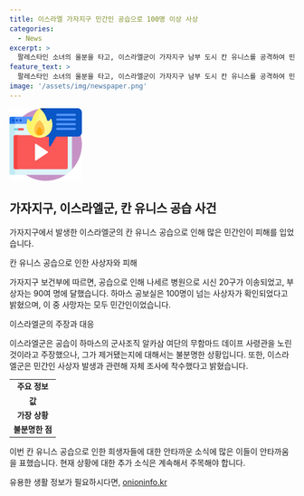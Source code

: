 ```yaml
---
title: 이스라엘 가자지구 민간인 공습으로 100명 이상 사상
categories:
  - News
excerpt: >
  팔레스타인 소녀의 울분을 타고, 이스라엘군이 가자지구 남부 도시 칸 유니스를 공격하여 민간인이 희생되었다. 가자지구 보건부와 하마스 공보실은 적어도 20명의 사망자와 90여 명의 부상자가 발생했다고 전했으며, 이스라엘군은 공습 목표가 알카삼 여단의 무함마드 데이프 사령관이었다고 밝혔다.하지만 이 공격으로 인한 민간인 사상자에 대한 자체 조사를 진행 중이다.
feature_text: >
  팔레스타인 소녀의 울분을 타고, 이스라엘군이 가자지구 남부 도시 칸 유니스를 공격하여 민간인이 희생되었다. 가자지구 보건부와 하마스 공보실은 적어도 20명의 사망자와 90여 명의 부상자가 발생했다고 전했으며, 이스라엘군은 공습 목표가 알카삼 여단의 무함마드 데이프 사령관이었다고 밝혔다.하지만 이 공격으로 인한 민간인 사상자에 대한 자체 조사를 진행 중이다.
image: '/assets/img/newspaper.png'
---
```


<p><img src="/assets/img/news.png" alt="rentncar 속보" /></p>

<h2 data-ke-size="size26">가자지구, 이스라엘군, 칸 유니스 공습 사건</h2>

<p>가자지구에서 발생한 이스라엘군의 칸 유니스 공습으로 인해 많은 민간인이 피해를 입었습니다.</p>

<p data-ke-size="size16">칸 유니스 공습으로 인한 사상자와 피해</p>

<p>가자지구 보건부에 따르면, 공습으로 인해 나세르 병원으로 시신 20구가 이송되었고, 부상자는 90여 명에 달했습니다. 하마스 공보실은 100명이 넘는 사상자가 확인되었다고 밝혔으며, 이 중 사망자는 모두 민간인이었습니다.</p>

<p data-ke-size="size16">이스라엘군의 주장과 대응</p>

<p>이스라엘군은 공습이 하마스의 군사조직 알카삼 여단의 무함마드 데이프 사령관을 노린 것이라고 주장했으나, 그가 제거됐는지에 대해서는 불분명한 상황입니다. 또한, 이스라엘군은 민간인 사상자 발생과 관련해 자체 조사에 착수했다고 밝혔습니다.</p>

<table>
    <tr>
        <td style="text-align: center; height: 17px;"><b>주요 정보</b></td>
    </tr>
    <tr>
        <td style="text-align: center; height: 17px;"><b>값</b></td>
    </tr>
    <tr>
        <td style="text-align: center; height: 17px;"><b>가장 상황</b></td>
    </tr>
    <tr>
        <td style="text-align: center; height: 17px;"><b>불분명한 점</b></td>
    </tr>
</table>

<p>이번 칸 유니스 공습으로 인한 희생자들에 대한 안타까운 소식에 많은 이들이 안타까움을 표했습니다. 현재 상황에 대한 추가 소식은 계속해서 주목해야 합니다.</p>
유용한 생활 정보가 필요하시다면, <a href="https://onioninfo.kr" rel="dofollow">onioninfo.kr</a>


